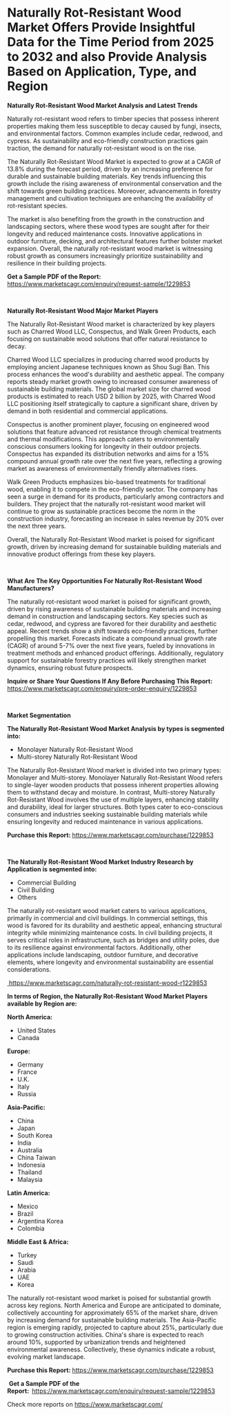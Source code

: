 <p><h1>Naturally Rot-Resistant Wood Market Offers Provide Insightful Data for the Time Period from 2025 to 2032 and also Provide Analysis Based on Application, Type, and Region</h1></p><p><strong>Naturally Rot-Resistant Wood Market Analysis and Latest Trends</strong></p>
<p><p>Naturally rot-resistant wood refers to timber species that possess inherent properties making them less susceptible to decay caused by fungi, insects, and environmental factors. Common examples include cedar, redwood, and cypress. As sustainability and eco-friendly construction practices gain traction, the demand for naturally rot-resistant wood is on the rise. </p><p>The Naturally Rot-Resistant Wood Market is expected to grow at a CAGR of 13.8% during the forecast period, driven by an increasing preference for durable and sustainable building materials. Key trends influencing this growth include the rising awareness of environmental conservation and the shift towards green building practices. Moreover, advancements in forestry management and cultivation techniques are enhancing the availability of rot-resistant species. </p><p>The market is also benefiting from the growth in the construction and landscaping sectors, where these wood types are sought after for their longevity and reduced maintenance costs. Innovative applications in outdoor furniture, decking, and architectural features further bolster market expansion. Overall, the naturally rot-resistant wood market is witnessing robust growth as consumers increasingly prioritize sustainability and resilience in their building projects.</p></p>
<p><strong>Get a Sample PDF of the Report:&nbsp;</strong> <a href="https://www.marketscagr.com/enquiry/request-sample/1229853?utm_campaign=3019&utm_medium=2&utm_source=Github&utm_content=ia&utm_term=03042025&utm_id=naturally-rot-resistant-wood">https://www.marketscagr.com/enquiry/request-sample/1229853</a></p>
<p>&nbsp;</p>
<p><strong>Naturally Rot-Resistant Wood Major Market Players</strong></p>
<p><p>The Naturally Rot-Resistant Wood market is characterized by key players such as Charred Wood LLC, Conspectus, and Walk Green Products, each focusing on sustainable wood solutions that offer natural resistance to decay.</p><p>Charred Wood LLC specializes in producing charred wood products by employing ancient Japanese techniques known as Shou Sugi Ban. This process enhances the wood's durability and aesthetic appeal. The company reports steady market growth owing to increased consumer awareness of sustainable building materials. The global market size for charred wood products is estimated to reach USD 2 billion by 2025, with Charred Wood LLC positioning itself strategically to capture a significant share, driven by demand in both residential and commercial applications.</p><p>Conspectus is another prominent player, focusing on engineered wood solutions that feature advanced rot resistance through chemical treatments and thermal modifications. This approach caters to environmentally conscious consumers looking for longevity in their outdoor projects. Conspectus has expanded its distribution networks and aims for a 15% compound annual growth rate over the next five years, reflecting a growing market as awareness of environmentally friendly alternatives rises.</p><p>Walk Green Products emphasizes bio-based treatments for traditional wood, enabling it to compete in the eco-friendly sector. The company has seen a surge in demand for its products, particularly among contractors and builders. They project that the naturally rot-resistant wood market will continue to grow as sustainable practices become the norm in the construction industry, forecasting an increase in sales revenue by 20% over the next three years.</p><p>Overall, the Naturally Rot-Resistant Wood market is poised for significant growth, driven by increasing demand for sustainable building materials and innovative product offerings from these key players.</p></p>
<p>&nbsp;</p>
<p><strong>What Are The Key Opportunities For Naturally Rot-Resistant Wood Manufacturers?</strong></p>
<p><p>The naturally rot-resistant wood market is poised for significant growth, driven by rising awareness of sustainable building materials and increasing demand in construction and landscaping sectors. Key species such as cedar, redwood, and cypress are favored for their durability and aesthetic appeal. Recent trends show a shift towards eco-friendly practices, further propelling this market. Forecasts indicate a compound annual growth rate (CAGR) of around 5-7% over the next five years, fueled by innovations in treatment methods and enhanced product offerings. Additionally, regulatory support for sustainable forestry practices will likely strengthen market dynamics, ensuring robust future prospects.</p></p>
<p><strong>Inquire or Share Your Questions If Any Before Purchasing This Report:</strong> <a href="https://www.marketscagr.com/enquiry/pre-order-enquiry/1229853?utm_campaign=3019&utm_medium=2&utm_source=Github&utm_content=ia&utm_term=03042025&utm_id=naturally-rot-resistant-wood">https://www.marketscagr.com/enquiry/pre-order-enquiry/1229853</a></p>
<p>&nbsp;</p>
<p><strong>Market Segmentation</strong></p>
<p><strong>The Naturally Rot-Resistant Wood Market Analysis by types is segmented into:</strong></p>
<p><ul><li>Monolayer Naturally Rot-Resistant Wood</li><li>Multi-storey Naturally Rot-Resistant Wood</li></ul></p>
<p><p>The Naturally Rot-Resistant Wood market is divided into two primary types: Monolayer and Multi-storey. Monolayer Naturally Rot-Resistant Wood refers to single-layer wooden products that possess inherent properties allowing them to withstand decay and moisture. In contrast, Multi-storey Naturally Rot-Resistant Wood involves the use of multiple layers, enhancing stability and durability, ideal for larger structures. Both types cater to eco-conscious consumers and industries seeking sustainable building materials while ensuring longevity and reduced maintenance in various applications.</p></p>
<p><strong>Purchase this Report:&nbsp;</strong><a href="https://www.marketscagr.com/purchase/1229853?utm_campaign=3019&utm_medium=2&utm_source=Github&utm_content=ia&utm_term=03042025&utm_id=naturally-rot-resistant-wood">https://www.marketscagr.com/purchase/1229853</a></p>
<p>&nbsp;</p>
<p><strong>The Naturally Rot-Resistant Wood Market Industry Research by Application is segmented into:</strong></p>
<p><ul><li>Commercial Building</li><li>Civil Building</li><li>Others</li></ul></p>
<p><p>The naturally rot-resistant wood market caters to various applications, primarily in commercial and civil buildings. In commercial settings, this wood is favored for its durability and aesthetic appeal, enhancing structural integrity while minimizing maintenance costs. In civil building projects, it serves critical roles in infrastructure, such as bridges and utility poles, due to its resilience against environmental factors. Additionally, other applications include landscaping, outdoor furniture, and decorative elements, where longevity and environmental sustainability are essential considerations.</p></p>
<p><a href="https://www.marketscagr.com/naturally-rot-resistant-wood-r1229853?utm_campaign=3019&utm_medium=2&utm_source=Github&utm_content=ia&utm_term=03042025&utm_id=naturally-rot-resistant-wood">&nbsp;https://www.marketscagr.com/naturally-rot-resistant-wood-r1229853</a></p>
<p><strong>In terms of Region, the Naturally Rot-Resistant Wood Market Players available by Region are:</strong></p>
<p>
    <p> <strong> North America: </strong>
        <ul>
            <li>United States</li>
            <li>Canada</li>
        </ul>
        </p> 
    <p> <strong> Europe: </strong>
        <ul>
            <li>Germany</li>
            <li>France</li>
            <li>U.K.</li>
            <li>Italy</li>
            <li>Russia</li>
        </ul>
        </p> 
    <p> <strong> Asia-Pacific: </strong>
        <ul>
            <li>China</li>
            <li>Japan</li>
            <li>South Korea</li>
            <li>India</li>
            <li>Australia</li>
            <li>China Taiwan</li>
            <li>Indonesia</li>
            <li>Thailand</li>
            <li>Malaysia</li>
        </ul>
        </p> 
    <p> <strong> Latin America: </strong>
        <ul>
            <li>Mexico</li>
            <li>Brazil</li>
            <li>Argentina Korea</li>
            <li>Colombia</li>
        </ul>
        </p> 
    <p> <strong> Middle East & Africa: </strong>
        <ul>
            <li>Turkey</li>
            <li>Saudi</li>
            <li>Arabia</li>
            <li>UAE</li>
            <li>Korea</li>
        </ul>
    </p>
    </p>
<p><p>The naturally rot-resistant wood market is poised for substantial growth across key regions. North America and Europe are anticipated to dominate, collectively accounting for approximately 65% of the market share, driven by increasing demand for sustainable building materials. The Asia-Pacific region is emerging rapidly, projected to capture about 25%, particularly due to growing construction activities. China's share is expected to reach around 10%, supported by urbanization trends and heightened environmental awareness. Collectively, these dynamics indicate a robust, evolving market landscape.</p></p>
<p><strong>Purchase this Report: </strong><a href="https://www.marketscagr.com/purchase/1229853?utm_campaign=3019&utm_medium=2&utm_source=Github&utm_content=ia&utm_term=03042025&utm_id=naturally-rot-resistant-wood">https://www.marketscagr.com/purchase/1229853</a></p>
<p>&nbsp;<strong>Get a Sample PDF of the Report:&nbsp;&nbsp;</strong><a href="https://www.marketscagr.com/enquiry/request-sample/1229853?utm_campaign=3019&utm_medium=2&utm_source=Github&utm_content=ia&utm_term=03042025&utm_id=naturally-rot-resistant-wood">https://www.marketscagr.com/enquiry/request-sample/1229853</a></p>
<p><strong></strong></p>
<p>Check more reports on <a href="https://www.marketscagr.com/?utm_campaign=3019&utm_medium=2&utm_source=Github&utm_content=ia&utm_term=03042025&utm_id=naturally-rot-resistant-wood">https://www.marketscagr.com/</a></p>